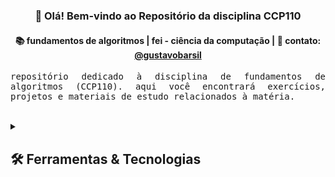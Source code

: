 <h3 align="center">👋 Olá! Bem-vindo ao Repositório da disciplina CCP110</h3>

<h4 align="center">
📚 fundamentos de algoritmos | fei - ciência da computação | 💬 contato: <a href="https://www.linkedin.com/in/gustavobarsil/">@gustavobarsil</a>
</h4>

<p align="justify">
  <samp>repositório dedicado à disciplina de fundamentos de algoritmos (CCP110). aqui você encontrará exercícios, projetos e materiais de estudo relacionados à matéria.
  </samp>
  <br> <br>
</p>

<details> 
  <summary><h2>🛠️ Ferramentas & Tecnologias</h2></summary>

  ![image](https://img.shields.io/badge/Python-FFD43B?style=for-the-badge&logo=python&logoColor=blue) ![image](https://img.shields.io/badge/Visual_Studio_Code-0078D4?style=for-the-badge&logo=visual%20studio%20code&logoColor=white) ![image](https://img.shields.io/badge/GIT-E44C30?style=for-the-badge&logo=git&logoColor=white) ![image](https://img.shields.io/badge/GitHub-100000?style=for-the-badge&logo=github&logoColor=white)
</details>

